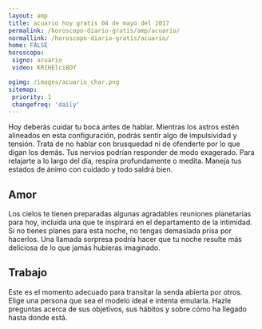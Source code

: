 ```yaml
---
layout: amp
title: acuario hoy gratis 04 de mayo del 2017 
permalink: /horoscopo-diario-gratis/amp/acuario/
normallink: /horoscopo-diario-gratis/acuario/
home: FALSE
horoscopo:
 signo: acuario
 video: KR1HElciBOY

ogimg: /images/acuario_char.png
sitemap:
 priority: 1
 changefreq: 'daily'
---
```



Hoy deberás cuidar tu boca antes de hablar. Mientras los astros estén alineados en esta configuración, podrás sentir algo de impulsividad y tensión. Trata de no hablar con brusquedad ni de ofenderte por lo que digan los demás. Tus nervios podrían responder de modo exagerado. Para relajarte a lo largo del día, respira profundamente o medita. Maneja tus estados de ánimo con cuidado y todo saldrá bien.

## Amor

Los cielos te tienen preparadas algunas agradables reuniones planetarias para hoy, incluida una que te inspirará en el departamento de la intimidad. Si no tienes planes para esta noche, no tengas demasiada prisa por hacerlos. Una llamada sorpresa podría hacer que tu noche resulte más deliciosa de lo que jamás hubieras imaginado.

## Trabajo

Este es el momento adecuado para transitar la senda abierta por otros. Elige una persona que sea el modelo ideal e intenta emularla. Hazle preguntas acerca de sus objetivos, sus hábitos y sobre cómo ha llegado hasta donde está.